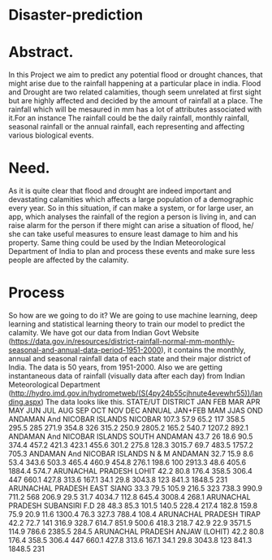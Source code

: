 # Disaster-prediction
# Abstract.
In this Project we aim to predict any potential flood or drought chances, that might arise due to the rainfall happening at a particular place in india. Flood and Drought are two related calamities, though seem unrelated at first sight but are highly affected and decided by the amount of rainfall at a place. The rainfall which will be mesaured in mm has a lot of attributes associated with it.For an instance The rainfall could be the daily rainfall, monthly rainfall, seasonal rainfall or the annual rainfall, each representing and affecting various biological events.
# Need.
As it is quite clear that flood and drought are indeed important and devastating calamities which affects a large population of a demographic every year. So in this situation, if can make a system, or for large user, an app, which analyses the rainfall of the region a person is living in, and can raise alarm for the person if there might can arise a situation of flood, he/ she can take useful measures to ensure least damage to him and his property. Same thing could be used by the Indian Meteorological Department of India to plan and process these events and make sure less people are affected by the calamity.
# Process
So how are we going to do it? We are going to use machine learning, deep learning and statistical learning theory to train our model to predict the calamity. We have got our data from Indian Govt Website (https://data.gov.in/resources/district-rainfall-normal-mm-monthly-seasonal-and-annual-data-period-1951-2000), it contains the monthly, annual and seasonal rainfall data of each state and their major district of India. The data is 50 years, from 1951-2000. Also we are getting instantaneous data of rainfall (visually data after each day) from Indian Meteorological Department (http://hydro.imd.gov.in/hydrometweb/(S(4py24b55cjhnute4evewhr55))/landing.aspx) The data looks like this.
STATE/UT	DISTRICT	JAN	FEB	MAR	APR	MAY	JUN	JUL	AUG	SEP	OCT	NOV	DEC	ANNUAL	JAN+FEB	MAM	JJAS	OND
ANDAMAN And NICOBAR ISLANDS	NICOBAR	107.3	57.9	65.2	117	358.5	295.5	285	271.9	354.8	326	315.2	250.9	2805.2	165.2	540.7	1207.2	892.1
ANDAMAN And NICOBAR ISLANDS	SOUTH ANDAMAN	43.7	26	18.6	90.5	374.4	457.2	421.3	423.1	455.6	301.2	275.8	128.3	3015.7	69.7	483.5	1757.2	705.3
ANDAMAN And NICOBAR ISLANDS	N & M ANDAMAN	32.7	15.9	8.6	53.4	343.6	503.3	465.4	460.9	454.8	276.1	198.6	100	2913.3	48.6	405.6	1884.4	574.7
ARUNACHAL PRADESH	LOHIT	42.2	80.8	176.4	358.5	306.4	447	660.1	427.8	313.6	167.1	34.1	29.8	3043.8	123	841.3	1848.5	231
ARUNACHAL PRADESH	EAST SIANG	33.3	79.5	105.9	216.5	323	738.3	990.9	711.2	568	206.9	29.5	31.7	4034.7	112.8	645.4	3008.4	268.1
ARUNACHAL PRADESH	SUBANSIRI F.D	28	48.3	85.3	101.5	140.5	228.4	217.4	182.8	159.8	75.9	20.9	11.6	1300.4	76.3	327.3	788.4	108.4
ARUNACHAL PRADESH	TIRAP	42.2	72.7	141	316.9	328.7	614.7	851.9	500.6	418.3	218.7	42.9	22.9	3571.5	114.9	786.6	2385.5	284.5
ARUNACHAL PRADESH	ANJAW (LOHIT)	42.2	80.8	176.4	358.5	306.4	447	660.1	427.8	313.6	167.1	34.1	29.8	3043.8	123	841.3	1848.5	231

